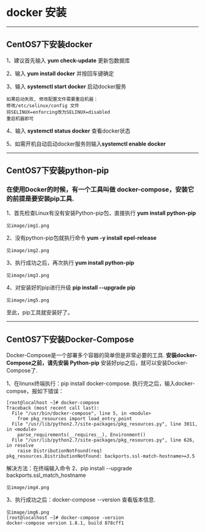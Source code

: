 # docker 安装

---

## CentOS7下安装docker

1、建议首先输入 **yum check-update** 更新包数据库

2、输入 **yum install docker** 并按回车键确定

3、输入 **systemctl start docker** 启动docker服务

	如果启动失败, 修改配置文件需要重启机器：
	修改/etc/selinux/config 文件
	将SELINUX=enforcing改为SELINUX=disabled
	重启机器即可
4、输入 **systemctl status docker** 查看docker状态

5、如需开机自动启动docker服务则输入**systemctl enable docker**

---

## CentOS7下安装python-pip

### 在使用Docker的时候，有一个工具叫做  docker-compose，安装它的前提是要安装pip工具.

1、首先检查Linux有没有安装Python-pip包，直接执行 **yum install python-pip**

	见image/img1.png

2、没有python-pip包就执行命令 **yum -y install epel-release**

	见image/img2.png

3、执行成功之后，再次执行 **yum install python-pip**

	见image/img3.png

4、对安装好的pip进行升级 **pip install --upgrade pip**

	见image/img5.png


至此，pip工具就安装好了。

---

## CentOS7下安装Docker-Compose

Docker-Compose是一个部署多个容器的简单但是非常必要的工具.
**安装docker-Compose之前，请先安装 Python-pip**
安装好pip之后，就可以安装Docker-Compose了.

1、在linunx终端执行：pip install docker-compose.
执行完之后，输入docker-compse，报如下错误：

	[root@localhost ~]# docker-compose  
	Traceback (most recent call last):  
	  File "/usr/bin/docker-compose", line 5, in <module>  
	    from pkg_resources import load_entry_point  
	  File "/usr/lib/python2.7/site-packages/pkg_resources.py", line 3011, in <module>  
	    parse_requirements(__requires__), Environment()  
	  File "/usr/lib/python2.7/site-packages/pkg_resources.py", line 626, in resolve  
	    raise DistributionNotFound(req)  
	pkg_resources.DistributionNotFound: backports.ssl-match-hostname>=3.5 

解决方法：在终端输入命令
2、pip install --upgrade backports.ssl_match_hostname

	见image/img4.png

3、执行成功之后：docker-compose  --version 查看版本信息.

	见image/img6.png
	[root@localhost ~]# docker-compose -version  
	docker-compose version 1.8.1, build 878cff1  
